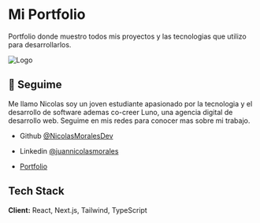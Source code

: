 
# Mi Portfolio

Portfolio donde muestro todos mis proyectos y las tecnologias que utilizo para desarrollarlos.




![Logo](https://firebasestorage.googleapis.com/v0/b/fotos-cde1e.appspot.com/o/Portada-Portfolio.PNG?alt=media&token=77a50f90-b2b3-426c-9807-7025fd79115e)


## 🚀 Seguime

Me llamo Nicolas soy un joven estudiante apasionado por la tecnologia y el desarrollo de software ademas co-creer Luno, una agencia digital de desarrollo web. Seguime en mis redes para conocer mas sobre mi trabajo.

- Github [@NicolasMoralesDev](https://github.com/NicolasMoralesDev)

- Linkedin [@juannicolasmorales](https://www.linkedin.com/in/juannicolasmorales)

- [Portfolio](https://nicolas-morales-portfolio.vercel.app/)

## Tech Stack

**Client:** React, Next.js, Tailwind, TypeScript


